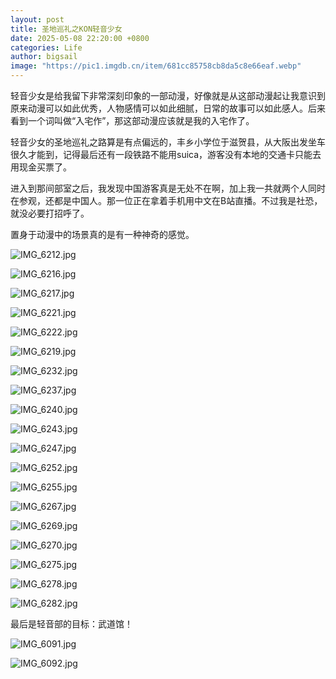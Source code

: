 ```yaml
---
layout: post
title: 圣地巡礼之KON轻音少女
date: 2025-05-08 22:20:00 +0800
categories: Life
author: bigsail
image: "https://pic1.imgdb.cn/item/681cc85758cb8da5c8e66eaf.webp"
---
```

轻音少女是给我留下非常深刻印象的一部动漫，好像就是从这部动漫起让我意识到原来动漫可以如此优秀，人物感情可以如此细腻，日常的故事可以如此感人。后来看到一个词叫做“入宅作”，那这部动漫应该就是我的入宅作了。

轻音少女的圣地巡礼之路算是有点偏远的，丰乡小学位于滋贺县，从大阪出发坐车很久才能到，记得最后还有一段铁路不能用suica，游客没有本地的交通卡只能去用现金买票了。

进入到那间部室之后，我发现中国游客真是无处不在啊，加上我一共就两个人同时在参观，还都是中国人。那一位正在拿着手机用中文在B站直播。不过我是社恐，就没必要打招呼了。

置身于动漫中的场景真的是有一种神奇的感觉。

![IMG_6212.jpg](https://img.warn.im/v2/gHkBRq9.jpeg)

![IMG_6216.jpg](https://img.warn.im/v2/6jTu9y9.jpeg)

![IMG_6217.jpg](https://img.warn.im/v2/hbmtU2O.jpeg)

![IMG_6221.jpg](https://img.warn.im/v2/P9FvAgR.jpeg)

![IMG_6222.jpg](https://img.warn.im/v2/ljby06u.jpeg)

![IMG_6219.jpg](https://img.warn.im/v2/zd1Ybvj.jpeg)

![IMG_6232.jpg](https://img.warn.im/v2/UtyVKke.jpeg)

![IMG_6237.jpg](https://img.warn.im/v2/OlS1fD4.jpeg)

![IMG_6240.jpg](https://img.warn.im/v2/mhsqmeB.jpeg)

![IMG_6243.jpg](https://img.warn.im/v2/RLlq4Ok.jpeg)

![IMG_6247.jpg](https://img.warn.im/v2/91qRUG0.jpeg)

![IMG_6252.jpg](https://img.warn.im/v2/ZyoITPG.jpeg)

![IMG_6255.jpg](https://img.warn.im/v2/MQuzbJn.jpeg)

![IMG_6267.jpg](https://img.warn.im/v2/k5hWr8D.jpeg)

![IMG_6269.jpg](https://img.warn.im/v2/1qH4Wkh.jpeg)

![IMG_6270.jpg](https://img.warn.im/v2/plIR2yL.jpeg)

![IMG_6275.jpg](https://img.warn.im/v2/vLUKCmM.jpeg)

![IMG_6278.jpg](https://img.warn.im/v2/LA1P0JF.jpeg)

![IMG_6282.jpg](https://img.warn.im/v2/inNCmAZ.jpeg)

最后是轻音部的目标：武道馆！

![IMG_6091.jpg](https://img.warn.im/v2/l6126VC.jpeg)

![IMG_6092.jpg](https://img.warn.im/v2/WIZ81Fw.jpeg)
